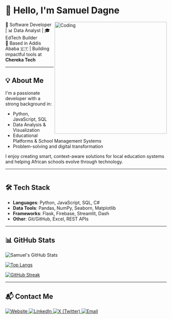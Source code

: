 # 👋 Hello, I'm Samuel Dagne

<img align="right" alt="Coding" width="350" src="https://media.tenor.com/2uyENRmiUt0AAAAC/coding.gif">

🔹 Software Developer | 📊 Data Analyst | 🎓 EdTech Builder  
🔹 Based in Addis Ababa 🇪🇹 | Building impactful tools at **Chereka Tech**

---

## 💡 About Me

I'm a passionate developer with a strong background in:
- Python, JavaScript, SQL  
- Data Analysis & Visualization  
- Educational Platforms & School Management Systems  
- Problem-solving and digital transformation

I enjoy creating smart, context-aware solutions for local education systems and helping African schools evolve through technology.

---

<div style="clear: both;"></div> <!-- 💡 Clears the float -->

## 🛠️ Tech Stack

- **Languages**: Python, JavaScript, SQL, C#
- **Data Tools**: Pandas, NumPy, Seaborn, Matplotlib
- **Frameworks**: Flask, Firebase, Streamlit, Dash
- **Other**: Git/GitHub, Excel, REST APIs


---
## 📊 GitHub Stats

<!-- GitHub Stats -->
![Samuel's GitHub Stats](https://github-readme-stats.vercel.app/api?username=prof-sd1&show_icons=true&theme=tokyonight)

<!-- Top Languages -->
[![Top Langs](https://github-readme-stats.vercel.app/api/top-langs/?username=prof-sd1&layout=compact&theme=tokyonight)](https://github.com/prof-sd1/github-readme-stats)

<!-- GitHub Streak -->
[![GitHub Streak](https://github-readme-streak-stats.herokuapp.com/?user=prof-sd1&theme=tokyonight)](https://git.io/streak-stats)

---

## 📬 Contact Me

<p align="left">
  <a href="https://samueldagne.bio" target="_blank">
    <img alt="Website" src="https://img.shields.io/badge/Website-000000?style=for-the-badge&logo=About.me&logoColor=white" />
  </a>
  <a href="https://linkedin.com/in/samuel-dagne-230589262" target="_blank">
    <img alt="LinkedIn" src="https://img.shields.io/badge/LinkedIn-0A66C2?style=for-the-badge&logo=linkedin&logoColor=white" />
  </a>
  <a href="https://x.com/prof_sd567" target="_blank">
    <img alt="X (Twitter)" src="https://img.shields.io/badge/Twitter-1DA1F2?style=for-the-badge&logo=twitter&logoColor=white" />
  </a>
  <a href="mailto:samuel.dagne39@gmail.com" target="_blank">
    <img alt="Email" src="https://img.shields.io/badge/Email-D14836?style=for-the-badge&logo=gmail&logoColor=white" />
  </a>
</p>
